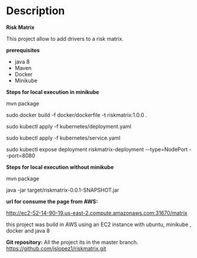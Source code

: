 
# **Description**

**Risk Matrix**

This project allow to add drivers to a risk matrix.

**prerequisites**
- java 8
- Maven
- Docker
- Minikube


**Steps for local execution in minikube**

mvn package

sudo docker build -f docker/dockerfile -t riskmatrix:1.0.0 .

sudo kubectl apply -f kubernetes/deployment.yaml

sudo kubectl apply -f kubernetes/service.yaml

sudo kubectl expose deployment riskmatrix-deployment --type=NodePort --port=8080

**Steps for local execution without minikube**

mvn package

java -jar target/riskmatrix-0.0.1-SNAPSHOT.jar

**url for consume the page from AWS:**

http://ec2-52-14-90-19.us-east-2.compute.amazonaws.com:31670/matrix

this project was build in AWS using an EC2 instance with ubuntu, minikube , docker  and java 8

**Git repository:**
All the project its in the master branch.
https://github.com/jslopez1/riskmatrix.git



